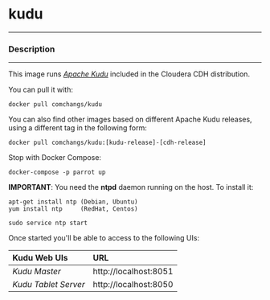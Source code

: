 # **kudu**
___

### Description
___

This image runs [*Apache Kudu*](https://kudu.apache.org/) included in the Cloudera CDH distribution.

You can pull it with:

    docker pull comchangs/kudu


You can also find other images based on different Apache Kudu releases, using a different tag in the following form:

    docker pull comchangs/kudu:[kudu-release]-[cdh-release]


Stop with Docker Compose:

    docker-compose -p parrot up


**IMPORTANT**: You need the **ntpd** daemon running on the host. To install it:

    apt-get install ntp (Debian, Ubuntu)
    yum install ntp     (RedHat, Centos)
    
    sudo service ntp start

Once started you'll be able to access to the following UIs:

| **Kudu Web UIs**           |**URL**                    |
|:----------------------------|:--------------------------|
| *Kudu Master*               | http://localhost:8051     |
| *Kudu Tablet Server*        | http://localhost:8050     |
